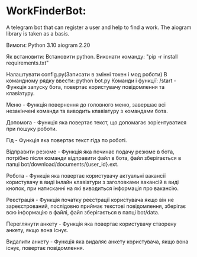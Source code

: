 # WorkFinderBot: 
A telegram bot that can register a user and help to find a work. The aiogram library is taken as a basis.

Вимоги: Python 3.10 aiogram 2.20

Як встановити: Встановити python. Виконати команду: "pip -r install requirements.txt"

Налаштувати config.py(Записати в змінні токен і мод роботи)
В командному рядку ввести: python bot.py
Команди і функції: /start - Функція запуску бота, повертає користувачу повідомлення та клавіатуру.

Меню - Функція повернення до головного меню, завершає всі незакінчені команди та виводить клавіатуру з командами бота.

Допомога - Функція яка повертає текст, що допомагає зоріентуватися при пошуку роботи.

Гід - Функція яка повертає текст гіда по роботі.

Відправити резюме - Функція яка починає подачу резюме в бота, потрібно після команди відправити файл в бота, 
	файл зберігається в папці bot/download/documents/{user_id}.ext.

Робота - Функція яка повертає користувачу актуальні вакансії користувачу в виді інлайн клавіатури з заголовками вакансій в виді кнопок, 
при натисканні на які виводиться інформація про вакансію.

Реєстрація - Функція початку реєстрації користувача якщо він не зареєстрований, 
	послідовно приймає текстові повідомлення, 
	зберігає всю інформацію в файлі, файл зберігається в папці bot/data.

Переглянути анкету - Функція яка повертає користувачу створену анкету, якщо вона існує.

Видалити анкету - Функція яка видаляє анкету користувача, якщо вона існує, повертає повідомлення.
